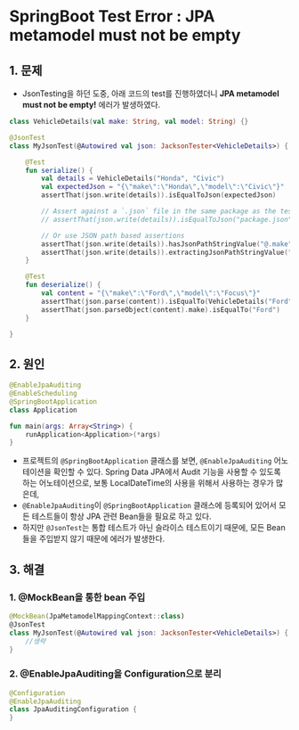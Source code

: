 #  SpringBoot Test Error : JPA metamodel must not be empty<br>

## 1. 문제
* JsonTesting을 하던 도중, 아래 코드의 test를 진행하였더니 **JPA metamodel must not be empty!** 에러가 발생하였다.
```kotlin
class VehicleDetails(val make: String, val model: String) {}

@JsonTest
class MyJsonTest(@Autowired val json: JacksonTester<VehicleDetails>) {

    @Test
    fun serialize() {
        val details = VehicleDetails("Honda", "Civic")
        val expectedJson = "{\"make\":\"Honda\",\"model\":\"Civic\"}"
        assertThat(json.write(details)).isEqualToJson(expectedJson)

        // Assert against a `.json` file in the same package as the test
        // assertThat(json.write(details)).isEqualToJson("package.json")

        // Or use JSON path based assertions
        assertThat(json.write(details)).hasJsonPathStringValue("@.make")
        assertThat(json.write(details)).extractingJsonPathStringValue("@.make").isEqualTo("Honda")
    }

    @Test
    fun deserialize() {
        val content = "{\"make\":\"Ford\",\"model\":\"Focus\"}"
        assertThat(json.parse(content)).isEqualTo(VehicleDetails("Ford", "Focus"))
        assertThat(json.parseObject(content).make).isEqualTo("Ford")
    }

}
```
## 2. 원인
```kotlin
@EnableJpaAuditing
@EnableScheduling
@SpringBootApplication
class Application

fun main(args: Array<String>) {
    runApplication<Application>(*args)
}
```
* 프로젝트의 `@SpringBootApplication` 클래스를 보면, `@EnableJpaAuditing` 어노테이션을 확인할 수 있다. Spring Data JPA에서 Audit 기능을 사용할 수 있도록 하는 어노테이션으로, 보통 LocalDateTime의 사용을 위해서 사용하는 경우가 많은데,
* `@EnableJpaAuditing`이 `@SpringBootApplication` 클래스에 등록되어 있어서 모든 테스트들이 항상 JPA 관련 Bean들을 필요로 하고 있다.
* 하지만 `@JsonTest`는 통합 테스트가 아닌 슬라이스 테스트이기 때문에, 모든 Bean들을 주입받지 않기 때문에 에러가 발생한다.

## 3. 해결
### 1. @MockBean을 통한 bean 주입
```kotlin
@MockBean(JpaMetamodelMappingContext::class)
@JsonTest
class MyJsonTest(@Autowired val json: JacksonTester<VehicleDetails>) {
    //생략
}

```
### 2. @EnableJpaAuditing을 Configuration으로 분리
```kotlin
@Configuration
@EnableJpaAuditing
class JpaAuditingConfiguration {
}
```
